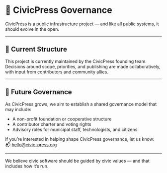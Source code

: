 # 🧭 CivicPress Governance

CivicPress is a public infrastructure project — and like all public systems, it should evolve in the open.

---

## 🤝 Current Structure

This project is currently maintained by the CivicPress founding team.  
Decisions around scope, priorities, and publishing are made collaboratively, with input from contributors and community allies.

---

## 🌱 Future Governance

As CivicPress grows, we aim to establish a shared governance model that may include:

- A non-profit foundation or cooperative structure
- A contributor charter and voting rights
- Advisory roles for municipal staff, technologists, and citizens

If you’re interested in helping shape CivicPress governance, let us know:  
📬 [hello@civic-press.org](mailto:hello@civic-press.org)

---

We believe civic software should be guided by civic values — and that includes how it’s run.